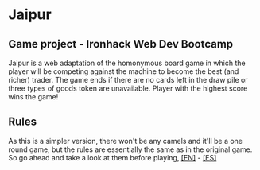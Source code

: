 # Jaipur
## Game project - Ironhack Web Dev Bootcamp

Jaipur is a web adaptation of the homonymous board game in which the player will be competing against the machine to become the best (and richer) trader. The game ends if there are no cards left in the draw pile or three types of goods token are unavailable. Player with the highest score wins the game!  

## Rules
As this is a simpler version, there won't be any camels and it'll be a one round game, but the rules are essentially the same as in the original game. So go ahead and take a look at them before playing, [[EN]](https://www.fgbradleys.com/rules/rules2/Jaipur-rules.pdf) - [[ES]](https://www.jugonesweb.com/wp-content/uploads/2016/05/Instrucciones-Jaipur.pdf)